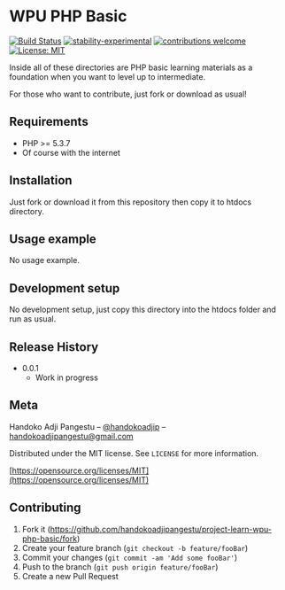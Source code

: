 # WPU PHP Basic

[![Build Status](https://travis-ci.org/dwyl/esta.svg?branch=master)](https://github.com/handokoadjipangestu/project-learn-wpu-php-basic)
[![stability-experimental](https://img.shields.io/badge/stability-experimental-orange.svg)](https://github.com/handokoadjipangestu/project-learn-wpu-php-basic)
[![contributions welcome](https://img.shields.io/badge/contributions-welcome-brightgreen.svg?style=flat)](https://github.com/handokoadjipangestu/project-learn-wpu-php-basic/fork)
[![License: MIT](https://img.shields.io/badge/License-MIT-yellow.svg)](https://opensource.org/licenses/MIT)

Inside all of these directories are PHP basic learning materials as a foundation when you want to level up to intermediate.

For those who want to contribute, just fork or download as usual!

## Requirements

- PHP >= 5.3.7
- Of course with the internet

## Installation

Just fork or download it from this repository then copy it to htdocs directory.

## Usage example

No usage example.

## Development setup

No development setup, just copy this directory into the htdocs folder and run as usual.

## Release History

- 0.0.1
  - Work in progress

## Meta

Handoko Adji Pangestu – [@handokoadjip](https://www.instagram.com/handokoadjip/) – handokoadjipangestu@gmail.com

Distributed under the MIT license. See `LICENSE` for more information.

[https://opensource.org/licenses/MIT](https://opensource.org/licenses/MIT)

## Contributing

1. Fork it (<https://github.com/handokoadjipangestu/project-learn-wpu-php-basic/fork>)
2. Create your feature branch (`git checkout -b feature/fooBar`)
3. Commit your changes (`git commit -am 'Add some fooBar'`)
4. Push to the branch (`git push origin feature/fooBar`)
5. Create a new Pull Request
